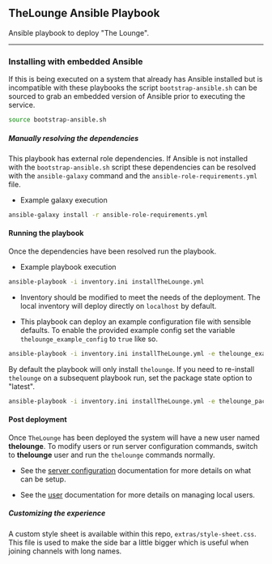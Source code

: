 ## TheLounge Ansible Playbook  

Ansible playbook to deploy "The Lounge".

----

### Installing with embedded Ansible

If this is being executed on a system that already has Ansible installed but is
incompatible with these playbooks the script `bootstrap-ansible.sh` can be
sourced to grab an embedded version of Ansible prior to executing the service.

``` bash
source bootstrap-ansible.sh
```

##### Manually resolving the dependencies

This playbook has external role dependencies. If Ansible is not installed with
the `bootstrap-ansible.sh` script these dependencies can be resolved with the
``ansible-galaxy`` command and the ``ansible-role-requirements.yml`` file.

* Example galaxy execution

``` bash
ansible-galaxy install -r ansible-role-requirements.yml
```

#### Running the playbook

Once the dependencies have been resolved run the playbook.

* Example playbook execution

``` bash
ansible-playbook -i inventory.ini installTheLounge.yml
```

* Inventory should be modified to meet the needs of the deployment. The local
inventory will deploy directly on `localhost` by default.

* This playbook can deploy an example configuration file with sensible defaults.
To enable the provided example config set the variable
`thelounge_example_config` to `true` like so.

``` bash
ansible-playbook -i inventory.ini installTheLounge.yml -e thelounge_example_config=yes
```

By default the playbook will only install `thelounge`. If you need to re-install
`thelounge` on a subsequent playbook run, set the package state option to
"latest".

``` bash
ansible-playbook -i inventory.ini installTheLounge.yml -e thelounge_package_state=latest
```

#### Post deployment

Once `TheLounge` has been deployed the system will have a new user named
**thelounge**. To modify users or run server configuration commands, switch to
**thelounge** user and run the `thelounge` commands normally.

* See the
[server configuration](https://thelounge.chat/docs/server/configuration.html)
documentation for more details on what can be setup.

* See the [user](https://thelounge.chat/docs/server/users.html) documentation for
more details on managing local users.

##### Customizing the experience

A custom style sheet is available within this repo, `extras/style-sheet.css`.
This file is used to make the side bar a little bigger which is useful when
joining channels with long names.
